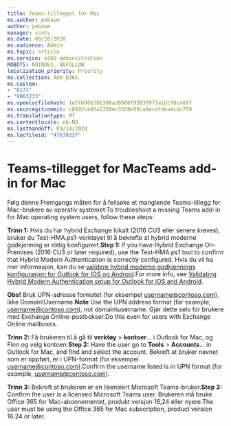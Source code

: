 ```yaml
---
title: Teams-tillegget for Mac
ms.author: pebaum
author: pebaum
manager: scotv
ms.date: 08/10/2020
ms.audience: Admin
ms.topic: article
ms.service: o365-administration
ROBOTS: NOINDEX, NOFOLLOW
localization_priority: Priority
ms.collection: Adm_O365
ms.custom:
- "6173"
- "9003233"
ms.openlocfilehash: 1e5f6d66386398ad8600f9383f9f7a1dcf0ce69f
ms.sourcegitcommit: c6692ce0fa1358ec3529e59ca0ecdfdea4cdc759
ms.translationtype: MT
ms.contentlocale: nb-NO
ms.lasthandoff: 09/14/2020
ms.locfileid: "47670337"
---
```

# <a name="teams-add-in-for-mac"></a><span data-ttu-id="72250-102">Teams-tillegget for Mac</span><span class="sxs-lookup"><span data-stu-id="72250-102">Teams add-in for Mac</span></span>

<span data-ttu-id="72250-103">Følg denne Fremgangs måten for å feilsøke et manglende Teams-tillegg for Mac-brukere av operativ systemet:</span><span class="sxs-lookup"><span data-stu-id="72250-103">To troubleshoot a missing Teams add-in for Mac operating system users, follow these steps:</span></span>

<span data-ttu-id="72250-104">**Trinn 1:** Hvis du har hybrid Exchange lokalt (2016 CU3 eller senere kreves), bruker du Test-HMA.ps1-verktøyet til å bekrefte at hybrid moderne godkjenning er riktig konfigurert.</span><span class="sxs-lookup"><span data-stu-id="72250-104">**Step 1:** If you have Hybrid Exchange On-Premises (2016 CU3 or later required), use the Test-HMA.ps1 tool to confirm that Hybrid Modern Authentication is correctly configured.</span></span> <span data-ttu-id="72250-105">Hvis du vil ha mer informasjon, kan du se [validere hybrid moderne godkjennings konfigurasjon for Outlook for IOS og Android](https://aka.ms/AA980zq).</span><span class="sxs-lookup"><span data-stu-id="72250-105">For more info, see [Validating Hybrid Modern Authentication setup for Outlook for iOS and Android](https://aka.ms/AA980zq).</span></span>  

<span data-ttu-id="72250-106">**Obs!** Bruk UPN-adresse formatet (for eksempel [username@contoso.com](mailto:username@contoso.com)), ikke Domain\Username.</span><span class="sxs-lookup"><span data-stu-id="72250-106">**Note** Use the UPN address format (for example, [username@contoso.com](mailto:username@contoso.com)), not domain\username.</span></span> <span data-ttu-id="72250-107">Gjør dette selv for brukere med Exchange Online-postbokser.</span><span class="sxs-lookup"><span data-stu-id="72250-107">Do this even for users with Exchange Online mailboxes.</span></span>

<span data-ttu-id="72250-108">**Trinn 2:** Få brukeren til å gå til **verktøy**  >  **kontoer**... i Outlook for Mac, og Finn og velg kontoen.</span><span class="sxs-lookup"><span data-stu-id="72250-108">**Step 2:** Have the user go to **Tools** > **Accounts**... in Outlook for Mac, and find and select the account.</span></span> <span data-ttu-id="72250-109">Bekreft at bruker navnet som er oppført, er i UPN-format (for eksempel [username@contoso.com](mailto:username@contoso.com)).</span><span class="sxs-lookup"><span data-stu-id="72250-109">Confirm the username listed is in UPN format (for example, [username@contoso.com](mailto:username@contoso.com)).</span></span>

<span data-ttu-id="72250-110">**Trinn 3:** Bekreft at brukeren er en lisensiert Microsoft Teams-bruker.</span><span class="sxs-lookup"><span data-stu-id="72250-110">**Step 3:** Confirm the user is a licensed Microsoft Teams user.</span></span> <span data-ttu-id="72250-111">Brukeren må bruke Office 365 for Mac-abonnementet, produkt versjon 16,24 eller nyere.</span><span class="sxs-lookup"><span data-stu-id="72250-111">The user must be using the Office 365 for Mac subscription, product version 16.24 or later.</span></span>